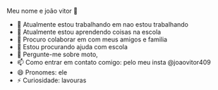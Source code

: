 Meu nome e joão vitor 💙

- 🔭 Atualmente estou trabalhando em nao estou trabalhando 
- 🌱 Atualmente estou aprendendo coisas na escola 
- 👯 Procuro colaborar em com meus amigos e familia 
- 🤔 Estou procurando ajuda com escola
- 💬 Pergunte-me sobre moto, 
- 📫 Como entrar em contato comigo: pelo meu insta @joaovitor409
- 😄 Pronomes: ele 
- ⚡ Curiosidade: lavouras
